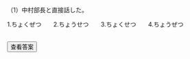 <!DOCTYPE html>
<html>
<head>
<meta charset="utf-8">
<title>html学习2.2.1</title>
</head>
<script>
    function myhide(id){
        var btn = document.getElementById("button_"+id);
        var ansdiv = document.getElementById("ans_"+id);
        if(btn.innerHTML == "查看答案"){
            ansdiv.style = "display:block";
            btn.innerHTML = "隐藏答案";
        }else{
            ansdiv.style = "display:none";
            btn.innerHTML = "查看答案";
        }
    }
</script>
</html>

（1）中村部長と直接話した。 

1.ちょくぜつ&emsp;&emsp;2.ちょうせつ&emsp;&emsp;3.ちょくせつ&emsp;&emsp;4.ちょうぜつ

<!DOCTYPE html>
<html>
<head>
<meta charset="utf-8">
</head>
<body>
    <div><button id="button_1" onclick="myhide('1')">查看答案</button></div>
    <div id="ans_1" style="display:none">第1题的答案是59</div>
</body>
</html>

